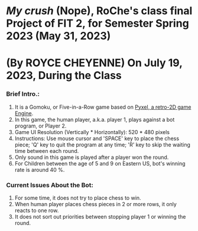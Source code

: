 # _My crush_ (Nope), RoChe's class final Project of FIT 2, for Semester Spring 2023 (May 31, 2023)

# (By ROYCE CHEYENNE) On July 19, 2023, During the Class
### Brief Intro.:
1. It is a Gomoku, or Five-in-a-Row game based on [Pyxel, a retro-2D game Engine](https://github.com/kitao/pyxel).
2. In this game, the human player, a.k.a. player 1, plays against a bot program, or Player 2.
3. Game UI Resolution (Vertically * Horizontally): 520 * 480 pixels
4. Instructions: Use mouse cursor and 'SPACE' key to place the chess piece; 'Q' key to quit the program at any time; 'R' key to skip the waiting time between each round.
5. Only sound in this game is played after a player won the round.
6. For Children between the age of 5 and 9 on Eastern US, bot's winning rate is around 40 %.

### Current Issues About the Bot:
1. For some time, it does not try to place chess to win.
2. When human player places chess pieces in 2 or more rows, it only reacts to one row.
3. It does not sort out priorities between stopping player 1 or winning the round.
